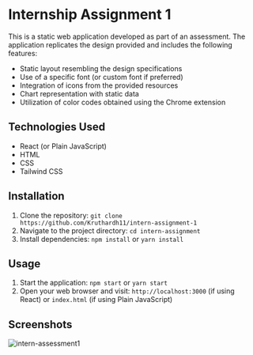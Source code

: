 # Internship Assignment 1

This is a static web application developed as part of an assessment. The application replicates the design provided and includes the following features:

- Static layout resembling the design specifications
- Use of a specific font (or custom font if preferred)
- Integration of icons from the provided resources
- Chart representation with static data
- Utilization of color codes obtained using the Chrome extension

## Technologies Used

- React (or Plain JavaScript)
- HTML
- CSS
- Tailwind CSS

## Installation

1. Clone the repository: `git clone https://github.com/Kruthardh11/intern-assignment-1`
2. Navigate to the project directory: `cd intern-assignment`
3. Install dependencies: `npm install` or `yarn install`

## Usage

1. Start the application: `npm start` or `yarn start`
2. Open your web browser and visit: `http://localhost:3000` (if using React) or `index.html` (if using Plain JavaScript)

## Screenshots

![intern-assessment1](https://github.com/Kruthardh11/intern-assignment-1/assets/110627779/2e1b9505-fb0e-4db4-88ae-fc685121cfb7)
